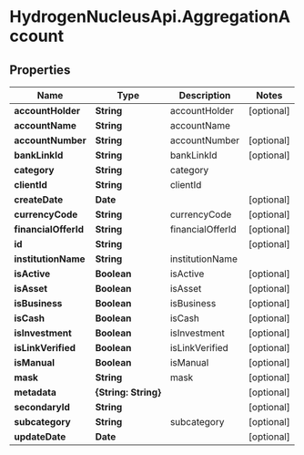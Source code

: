 # HydrogenNucleusApi.AggregationAccount

## Properties
Name | Type | Description | Notes
------------ | ------------- | ------------- | -------------
**accountHolder** | **String** | accountHolder | [optional] 
**accountName** | **String** | accountName | 
**accountNumber** | **String** | accountNumber | [optional] 
**bankLinkId** | **String** | bankLinkId | [optional] 
**category** | **String** | category | 
**clientId** | **String** | clientId | 
**createDate** | **Date** |  | [optional] 
**currencyCode** | **String** | currencyCode | [optional] 
**financialOfferId** | **String** | financialOfferId | [optional] 
**id** | **String** |  | [optional] 
**institutionName** | **String** | institutionName | 
**isActive** | **Boolean** | isActive | [optional] 
**isAsset** | **Boolean** | isAsset | [optional] 
**isBusiness** | **Boolean** | isBusiness | [optional] 
**isCash** | **Boolean** | isCash | [optional] 
**isInvestment** | **Boolean** | isInvestment | [optional] 
**isLinkVerified** | **Boolean** | isLinkVerified | [optional] 
**isManual** | **Boolean** | isManual | [optional] 
**mask** | **String** | mask | [optional] 
**metadata** | **{String: String}** |  | [optional] 
**secondaryId** | **String** |  | [optional] 
**subcategory** | **String** | subcategory | [optional] 
**updateDate** | **Date** |  | [optional] 


